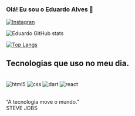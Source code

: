 ### Olá! Eu sou o Eduardo Alves 👋

[![Instagran](https://img.shields.io/badge/Instagram-E4405F?style=for-the-badge&logo=instagram&logoColor=white)](https://www.instagram.com/edu_alves031/)

![Eduardo GitHub stats](https://github-readme-stats.vercel.app/api?username=Eduardo-Alves-de-Sousa&show_icons=true&theme=dark)

[![Top Langs](https://github-readme-stats.vercel.app/api/top-langs/?username=Eduardo-Alves-de-Sousa&layout=compact)](https://github.com/anuraghazra/github-readme-stats)


## Tecnologias que uso no meu dia.

<div style="display: inline_block"><br/>
  <img align="center" alt="html5" src="https://img.shields.io/badge/HTML5-E34F26?style=for-the-badge&logo=html5&logoColor=white" />
  <img align="center" alt="css" src="https://img.shields.io/badge/CSS3-1572B6?style=for-the-badge&logo=css3&logoColor=white" />
  <img align="center" alt="dart" src="https://img.shields.io/badge/Dart-0175C2?style=for-the-badge&logo=dart&logoColor=white" />
  <img align="center" alt="react" src="https://img.shields.io/badge/React-20232A?style=for-the-badge&logo=react&logoColor=61DAFB" />
</div><br/>

“A tecnologia move o mundo.” <br/>
                 STEVE JOBS
